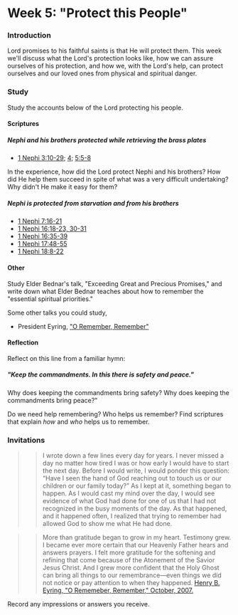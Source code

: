 # Week 5: "Protect this People"

### Introduction

Lord promises to his faithful saints is that He will protect them. This week we'll discuss what the Lord's protection looks like, how we can assure ourselves of his protection, and how we, with the Lord's help, can protect ourselves and our loved ones from physical and spiritual danger.

### Study

Study the accounts below of the Lord protecting his people. 

#### Scriptures

##### Nephi and his brothers protected while retrieving the brass plates

* [1 Nephi 3:10-29](https://www.lds.org/scriptures/bofm/1-ne/3.10-29); [4](https://www.lds.org/scriptures/bofm/1-ne/4); [5:5-8](https://www.lds.org/scriptures/bofm/1-ne/5.5-8)

In the experience, how did the Lord protect Nephi and his brothers? How did He help them succeed in spite of what was a very difficult undertaking? Why didn't He make it easy for them?

##### Nephi is protected from starvation and from his brothers

* [1 Nephi 7:16-21](https://www.lds.org/scriptures/bofm/1-ne/7.16-21)
* [1 Nephi 16:18-23, 30-31](https://www.lds.org/scriptures/bofm/1-ne/16.18-23,30-31)
* [1 Nephi 16:35-39](https://www.lds.org/scriptures/bofm/1-ne/16.35-39)
* [1 Nephi 17:48-55](https://www.lds.org/scriptures/bofm/1-ne/17.48-55)
* [1 Nephi 18:8-22](https://www.lds.org/scriptures/bofm/1-ne/18.8-22)


#### Other

Study Elder Bednar's talk, "Exceeding Great and Precious Promises," and write down what Elder Bednar teaches about how to remember the "essential spiritual priorities."

Some other talks you could study,
* President Eyring, ["O Remember, Remember"](https://www.lds.org/general-conference/2007/10/o-remember-remember?lang=eng)

#### Reflection

Reflect on this line from a familiar hymn: 

##### "Keep the commandments. In this there is safety and peace."

Why does keeping the commandments bring safety? Why does keeping the commandments bring peace?"



Do we need help remembering? Who helps us remember? Find scriptures that explain _how_ and _who_ helps us to remember.

### Invitations



> > I wrote down a few lines every day for years. I never missed a day no matter how tired I was or how early I would have to start the next day. Before I would write, I would ponder this question: “Have I seen the hand of God reaching out to touch us or our children or our family today?” As I kept at it, something began to happen. As I would cast my mind over the day, I would see evidence of what God had done for one of us that I had not recognized in the busy moments of the day. As that happened, and it happened often, I realized that trying to remember had allowed God to show me what He had done.

> > More than gratitude began to grow in my heart. Testimony grew. I became ever more certain that our Heavenly Father hears and answers prayers. I felt more gratitude for the softening and refining that come because of the Atonement of the Savior Jesus Christ. And I grew more confident that the Holy Ghost can bring all things to our remembrance—even things we did not notice or pay attention to when they happened.
[Henry B. Eyring, "O Rememeber, Remember," October, 2007.](https://www.lds.org/general-conference/2007/10/o-remember-remember?lang=eng)

Record any impressions or answers you receive.

